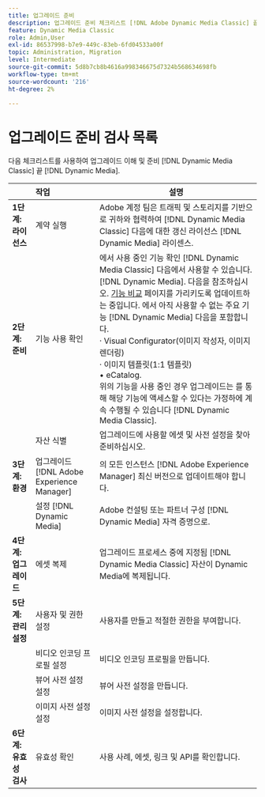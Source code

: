 ```yaml
---
title: 업그레이드 준비
description: 업그레이드 준비 체크리스트 [!DNL Adobe Dynamic Media Classic] 끝 [!DNL Dynamic Media] 날짜 [!DNL Adobe Experience Manager].
feature: Dynamic Media Classic
role: Admin,User
exl-id: 86537998-b7e9-449c-83eb-6fd04533a00f
topic: Administration, Migration
level: Intermediate
source-git-commit: 5d8b7cb8b4616a998346675d7324b568634698fb
workflow-type: tm+mt
source-wordcount: '216'
ht-degree: 2%

---
```


# 업그레이드 준비 검사 목록

다음 체크리스트를 사용하여 업그레이드 이해 및 준비 [!DNL Dynamic Media Classic] 끝 [!DNL Dynamic Media].

|  | 작업 | 설명 |
| :--- | :--- | --- |
| **1단계: 라이선스** | 계약 실행 | Adobe 계정 팀은 트래픽 및 스토리지를 기반으로 귀하와 협력하여 [!DNL Dynamic Media Classic] 다음에 대한 갱신 라이선스 [!DNL Dynamic Media] 라이센스. |
| **2단계: 준비** | 기능 사용 확인 | 에서 사용 중인 기능 확인 [!DNL Dynamic Media Classic] 다음에서 사용할 수 있습니다. [!DNL Dynamic Media]. 다음을 참조하십시오. [기능 비교](/help/using/upgrade-feature-comparison.md) 페이지를 가리키도록 업데이트하는 중입니다. 에서 아직 사용할 수 없는 주요 기능 [!DNL Dynamic Media] 다음을 포함합니다.<br>· Visual Configurator(이미지 작성자, 이미지 렌더링)<br>· 이미지 템플릿(1:1 템플릿)<br>• eCatalog.<br>위의 기능을 사용 중인 경우 업그레이드는 를 통해 해당 기능에 액세스할 수 있다는 가정하에 계속 수행될 수 있습니다 [!DNL Dynamic Media Classic]. |
|   | 자산 식별 | 업그레이드에 사용할 에셋 및 사전 설정을 찾아 준비하십시오. |
| **3단계: 환경** | 업그레이드 [!DNL Adobe Experience Manager] | 의 모든 인스턴스 [!DNL Adobe Experience Manager] 최신 버전으로 업데이트해야 합니다. |
|   | 설정 [!DNL Dynamic Media] | Adobe 컨설팅 또는 파트너 구성 [!DNL Dynamic Media] 자격 증명으로. |
| **4단계: 업그레이드** | 에셋 복제 | 업그레이드 프로세스 중에 지정됨 [!DNL Dynamic Media Classic] 자산이 Dynamic Media에 복제됩니다. |
| **5단계: 관리 설정** | 사용자 및 권한 설정 | 사용자를 만들고 적절한 권한을 부여합니다. |
|   | 비디오 인코딩 프로필 설정 | 비디오 인코딩 프로필을 만듭니다. |
|   | 뷰어 사전 설정 설정 | 뷰어 사전 설정을 만듭니다. |
|   | 이미지 사전 설정 설정 | 이미지 사전 설정을 설정합니다. |
| **6단계: 유효성 검사** | 유효성 확인 | 사용 사례, 에셋, 링크 및 API를 확인합니다. |
